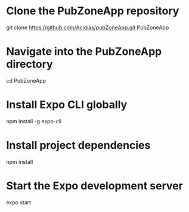 # Clone the PubZoneApp repository
git clone https://github.com/Acidias/pubZoneApp.git PubZoneApp

# Navigate into the PubZoneApp directory
cd PubZoneApp

# Install Expo CLI globally
npm install -g expo-cli

# Install project dependencies
npm install

# Start the Expo development server
expo start
